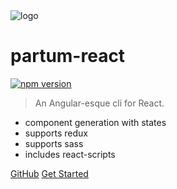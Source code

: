 <img class="main_logo" src="/partum-react/media/icon.svg" data-origin="/partum-react/media/icon.svg" alt="logo">

# partum-react 
[![npm version](https://badge.fury.io/js/partum-react.svg)](https://badge.fury.io/js/partum-react)

> An Angular-esque cli for React.

- component generation with states
- supports redux
- supports sass
- includes react-scripts

[GitHub](https://github.com/LucHighwalker/partum-react/)
[Get Started](#installation)
